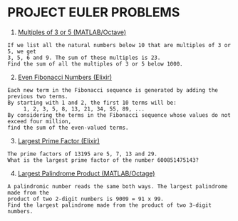 # PROJECT EULER PROBLEMS

1. [Multiples of 3 or 5 (MATLAB/Octave)](https://github.com/kwardynski/project_euler/tree/master/Problem001)
```
If we list all the natural numbers below 10 that are multiples of 3 or 5, we get 
3, 5, 6 and 9. The sum of these multiples is 23.
Find the sum of all the multiples of 3 or 5 below 1000.
```

2. [Even Fibonacci Numbers (Elixir)](https://github.com/kwardynski/project_euler/tree/master/Problem002)
```
Each new term in the Fibonacci sequence is generated by adding the previous two terms.
By starting with 1 and 2, the first 10 terms will be:
     1, 2, 3, 5, 8, 13, 21, 34, 55, 89, ...
By considering the terms in the Fibonacci sequence whose values do not exceed four million,
find the sum of the even-valued terms.
```

3. [Largest Prime Factor (Elixir)](https://github.com/kwardynski/project_euler/tree/master/Problem003)
```
The prime factors of 13195 are 5, 7, 13 and 29.
What is the largest prime factor of the number 600851475143?
```

4. [Largest Palindrome Product (MATLAB/Octage)](https://github.com/kwardynski/project_euler/tree/master/Problem004)
```
A palindromic number reads the same both ways. The largest palindrome made from the
product of two 2-digit numbers is 9009 = 91 x 99.
Find the largest palindrome made from the product of two 3-digit numbers.
```